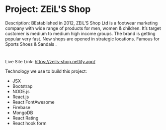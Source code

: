 # Project: ZEiL'S Shop

Description: BEstablished in 2012, ZEiL’S Shop Ltd is a footwear marketing company with wide range of products for men, women & children. It’s target customer is medium to medium high income groups. The brand is getting popular very fast. New shops are opened in strategic locations. Famous for Sports Shoes & Sandals .
#

Live Site Link: https://zeils-shop.netlify.app/

Technology we use to build this project:

- JSX
- Bootstrap
- NODE.js
- React.js
- React FontAwesome
- Firebase
- MongoDB
- React Rating
- React hook form
